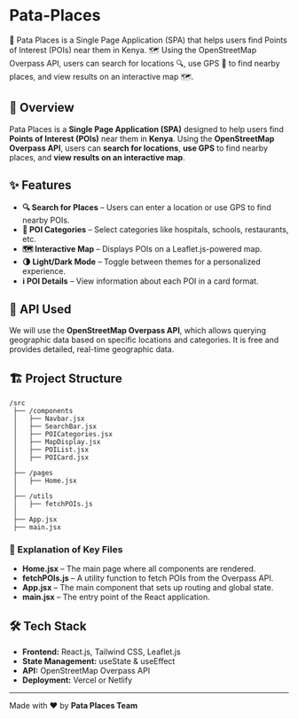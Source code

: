 # Pata-Places
🚀 Pata Places is a Single Page Application (SPA) that helps users find Points of Interest (POIs) near them in Kenya. 🗺️ Using the OpenStreetMap Overpass API, users can search for locations 🔍, use GPS 📍 to find nearby places, and view results on an interactive map 🗺️.

## 🚀 Overview
Pata Places is a **Single Page Application (SPA)** designed to help users find **Points of Interest (POIs)** near them in **Kenya**. Using the **OpenStreetMap Overpass API**, users can **search for locations**, **use GPS** to find nearby places, and **view results on an interactive map**.

## ✨ Features
- **🔍 Search for Places** – Users can enter a location or use GPS to find nearby POIs.
- **📌 POI Categories** – Select categories like hospitals, schools, restaurants, etc.
- **🗺️ Interactive Map** – Displays POIs on a Leaflet.js-powered map.
- **🌗 Light/Dark Mode** – Toggle between themes for a personalized experience.
- **ℹ️ POI Details** – View information about each POI in a card format.

## 🔗 API Used
We will use the **OpenStreetMap Overpass API**, which allows querying geographic data based on specific locations and categories. It is free and provides detailed, real-time geographic data.

## 🏗️ Project Structure
```
/src
 ├── /components
 │   ├── Navbar.jsx
 │   ├── SearchBar.jsx
 │   ├── POICategories.jsx
 │   ├── MapDisplay.jsx
 │   ├── POIList.jsx
 │   ├── POICard.jsx
 │
 ├── /pages
 │   ├── Home.jsx
 │
 ├── /utils
 │   ├── fetchPOIs.js
 │
 ├── App.jsx
 ├── main.jsx
```

### 📂 Explanation of Key Files
- **Home.jsx** – The main page where all components are rendered.
- **fetchPOIs.js** – A utility function to fetch POIs from the Overpass API.
- **App.jsx** – The main component that sets up routing and global state.
- **main.jsx** – The entry point of the React application.

## 🛠️ Tech Stack
- **Frontend:** React.js, Tailwind CSS, Leaflet.js
- **State Management:** useState & useEffect
- **API:** OpenStreetMap Overpass API
- **Deployment:** Vercel or Netlify

---
Made with ❤️ by **Pata Places Team**
